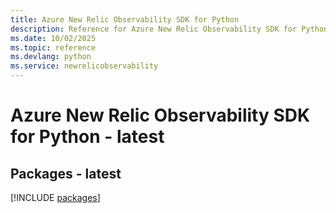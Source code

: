 ```yaml
---
title: Azure New Relic Observability SDK for Python
description: Reference for Azure New Relic Observability SDK for Python
ms.date: 10/02/2025
ms.topic: reference
ms.devlang: python
ms.service: newrelicobservability
---
```

# Azure New Relic Observability SDK for Python - latest
## Packages - latest
[!INCLUDE [packages](new-relic-observability-index.md)]